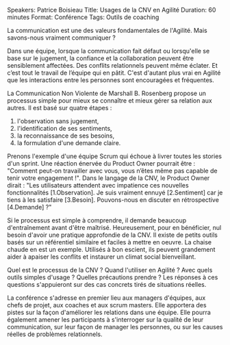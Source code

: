 Speakers: Patrice Boisieau
Title: Usages de la CNV en Agilité
Duration: 60 minutes
Format: Conférence
Tags: Outils de coaching

La communication est une des valeurs fondamentales de l'Agilité.
Mais savons-nous vraiment communiquer ?

Dans une équipe, lorsque la communication fait défaut ou lorsqu'elle se base sur le jugement, la confiance et la collaboration peuvent être sensiblement affectées.
Des conflits relationnels peuvent même éclater.
Et c’est tout le travail de l’équipe qui en pâtit.
C'est d'autant plus vrai en Agilité que les interactions entre les personnes sont encouragées et fréquentes.

La Communication Non Violente de Marshall B. Rosenberg propose un processus simple pour mieux se connaître et mieux gérer sa relation aux autres.
Il est basé sur quatre étapes :

1. l'observation sans jugement,
2. l'identification de ses sentiments,
3. la reconnaissance de ses besoins,
4. la formulation d'une demande claire.

Prenons l'exemple d'une équipe Scrum qui échoue à livrer toutes les stories d'un sprint.
Une réaction énervée du Product Owner pourrait être : "Comment peut-on travailler avec vous, vous n’êtes même pas capable de tenir votre engagement !".
Dans le langage de la CNV, le Product Owner dirait : "Les utilisateurs attendent avec impatience ces nouvelles fonctionnalités [1.Observation].
Je suis vraiment ennuyé [2.Sentiment] car je tiens à les satisfaire [3.Besoin].
Pouvons-nous en discuter en rétrospective [4.Demande] ?"

Si le processus est simple à comprendre, il demande beaucoup d'entraînement avant d'être maîtrisé.
Heureusement, pour en bénéficier, nul besoin d'avoir une pratique approfondie de la CNV.
Il existe de petits outils basés sur un référentiel similaire et faciles à mettre en oeuvre.
La chaise chaude en est un exemple.
Utilisés à bon escient, ils peuvent grandement aider à apaiser les conflits et instaurer un climat social bienveillant.

Quel est le processus de la CNV ?
Quand l'utiliser en Agilité ?
Avec quels outils simples d'usage ?
Quelles précautions prendre ?
Les réponses à ces questions s'appuieront sur des cas concrets tirés de situations réelles.

La conférence s'adresse en premier lieu aux managers d'équipes, aux chefs de projet, aux coaches et aux scrum masters.
Elle apportera des pistes sur la façon d'améliorer les relations dans une équipe.
Elle pourra également amener les participants à s'interroger sur la qualité de leur communication, sur leur façon de manager les personnes, ou sur les causes réelles de problèmes relationnels.
